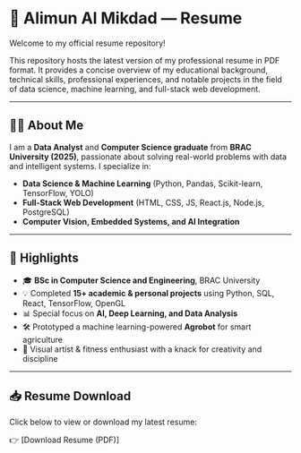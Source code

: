 # 📄 Alimun Al Mikdad — Resume

Welcome to my official resume repository!

This repository hosts the latest version of my professional resume in PDF format. It provides a concise overview of my educational background, technical skills, professional experiences, and notable projects in the field of data science, machine learning, and full-stack web development.

---

## 🧑‍💻 About Me

I am a **Data Analyst** and **Computer Science graduate** from **BRAC University (2025)**, passionate about solving real-world problems with data and intelligent systems. I specialize in:

- **Data Science & Machine Learning** (Python, Pandas, Scikit-learn, TensorFlow, YOLO)
- **Full-Stack Web Development** (HTML, CSS, JS, React.js, Node.js, PostgreSQL)
- **Computer Vision, Embedded Systems, and AI Integration**

---

## 📌 Highlights

- 🎓 **BSc in Computer Science and Engineering**, BRAC University  
- 💡 Completed **15+ academic & personal projects** using Python, SQL, React, TensorFlow, OpenGL
- 📊 Special focus on **AI, Deep Learning, and Data Analysis**
- 🛠️ Prototyped a machine learning-powered **Agrobot** for smart agriculture
- 🎨 Visual artist & fitness enthusiast with a knack for creativity and discipline

---

## 📥 Resume Download

Click below to view or download my latest resume:

👉 [Download Resume (PDF)]
